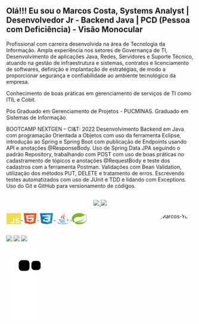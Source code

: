 ## Olá!!! Eu sou o Marcos Costa, Systems Analyst | Desenvolvedor Jr - Backend Java | PCD (Pessoa com Deficiência) - Visão Monocular


Profissional com carreira desenvolvida na área de Tecnologia da Informação. 
Ampla experiência nos setores de Governança de TI, Desenvolvimento de aplicações Java, Redes, Servidores e Suporte Técnico, atuando na gestão de infraestrutura e sistemas, contratos e licenciamento de softwares, definição e implantação de estratégias, de modo a proporcionar segurança e confiabilidade ao ambiente tecnológico da empresa. 

Conhecimento de boas práticas em gerenciamento de serviços de TI como ITIL e Cobit.

Pós Graduado em Gerenciamento de Projetos - PUCMINAS.
Graduado em Sistemas de Informação.

BOOTCAMP NEXTGEN – CI&T: 2022
Desenvolvimento Backend em Java com programação Orientada a Objetos com uso da ferramenta Eclipse, introdução ao Spring e Spring Boot com publicação de Endpoints usando API e anotações @ResponseBody. Uso de Spring Data JPA seguindo o padrão Repository, trabalhando com POST com uso de boas práticas no cadastramento de tópicos e anotações @RequestBody e teste dos cadastros com a ferramenta Postman. Validações com Bean Validation, utilização dos métodos PUT, DELETE e tratamento de erros. Escrevendo testes automatizados com uso de JUnit e TDD e lidando com Exceptions. Uso do Git e GitHub para versionamento de códigos.

##

<div align="center">
  <a href="https://github.com/marcoscosta-cloud">
  <img height="150em" src="https://github-readme-stats.vercel.app/api?username=marcoscosta-cloud&show_icons=true&theme=dark&include_all_commits=true&count_private=true"/>
  <img height="150em" src="https://github-readme-stats.vercel.app/api/top-langs/?username=marcoscosta-cloud&layout=compact&langs_count=7&theme=dark"/>
</div>
<div style="display: inline_block"><br>
  <img align="center" alt="Marcos-Js" height="30" width="40" src="https://raw.githubusercontent.com/devicons/devicon/master/icons/javascript/javascript-plain.svg">
  <img align="center" alt="Marcos-HTML" height="30" width="40" src="https://raw.githubusercontent.com/devicons/devicon/master/icons/html5/html5-original.svg">
  <img align="center" alt="Marcos-CSS" height="30" width="40" src="https://raw.githubusercontent.com/devicons/devicon/master/icons/css3/css3-original.svg">
  <img align="center" alt="Marcos-Java" height="30" width="40" src="https://raw.githubusercontent.com/devicons/devicon/master/icons/java/java-original.svg">
  <img align="center" alt="Marcos-Spring" height="30" width="40" src="https://raw.githubusercontent.com/devicons/devicon/master/icons/spring/spring-original.svg">
  <img align="right" alt="Marcos-Yoda" height="150" style="border-radius:50px;" src="https://gifs.eco.br/wp-content/uploads/2022/02/gifs-do-baby-yoda-1.gif">
</div>
  
  ##
  
  <div> 
  <a href="https://instagram.com/marcos.costa.357622" target="_blank"><img src="https://img.shields.io/badge/-Instagram-%23E4405F?style=for-the-badge&logo=instagram&logoColor=white" target="_blank"></a>
  <a href = "mailto:mmarcospc@gmail.com"><img src="https://img.shields.io/badge/Gmail-D14836?style=for-the-badge&logo=gmail&logoColor=white"></a>
  <a href="https://www.linkedin.com/in/marcospcosta-45875016a" target="_blank"><img src="https://img.shields.io/badge/-LinkedIn-%230077B5?style=for-the-badge&logo=linkedin&logoColor=white" target="_blank"></a> 
 
  ![Snake animation](https://github.com/rafaballerini/rafaballerini/blob/output/github-contribution-grid-snake.svg)
 
</div>


